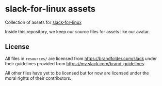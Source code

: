 # slack-for-linux assets

Collection of assets for [slack-for-linux][]

Inside this repository, we keep our source files for assets like our avatar.

[slack-for-linux]: https://github.com/slack-for-linux/slack-for-linux

## License
All files in `resources/` are licensed from https://brandfolder.com/slack under their guidelines provided from https://my.slack.com/brand-guidelines.

All other files have yet to be licensed but for now are licensed under the moral rights of their contributors.
